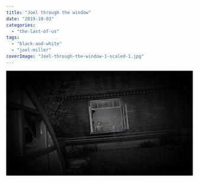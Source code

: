 ```yaml
---
title: "Joel through the window"
date: "2019-10-03"
categories: 
  - "the-last-of-us"
tags: 
  - "black-and-white"
  - "joel-miller"
coverImage: "Joel-through-the-window-1-scaled-1.jpg"
---
```


[![](images/Joel-through-the-window-1-scaled-1.jpg)](https://davidpeach.co.uk/wp-content/uploads/2023/03/Joel-through-the-window-1-scaled-1.jpg)
